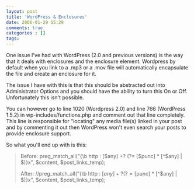 ```yaml
---
layout: post
title: 'WordPress & Enclosures'
date: 2006-01-29 15:29
comments: true
categories : []
tags:
---
```

One issue I've had with WordPress (2.0 and previous versions) is the way that it deals with enclosures and the enclosure element. Wordpress by default when you link to a .mp3 or a .mov file will automatically encapsulate the file and create an enclosure for it.

The issue I have with this is that this should be abstracted out into Administrator Options and you should have the ability to turn this On or Off. Unfortunately this isn't possible.

You can however go to line 1020 (Wordpress 2.0) and line 766 (WordPress 1.5.2) in wp-includes/functions.php and comment out that line completely. This line is responsible for "locating" any media file(s) linked in your post and by commenting it out then WordPress won't even search your posts to provide enclosure support.

So what you'll end up with is this:

<blockquote>
Before:
preg_match_all("{\b http : [$any] +? (?= [$punc] * [^$any] | $)}x", $content, $post_links_temp);

After:
//preg_match_all("{\b http : [$any] +? (?= [$punc] * [^$any] | $)}x", $content, $post_links_temp);</blockquote>

  

